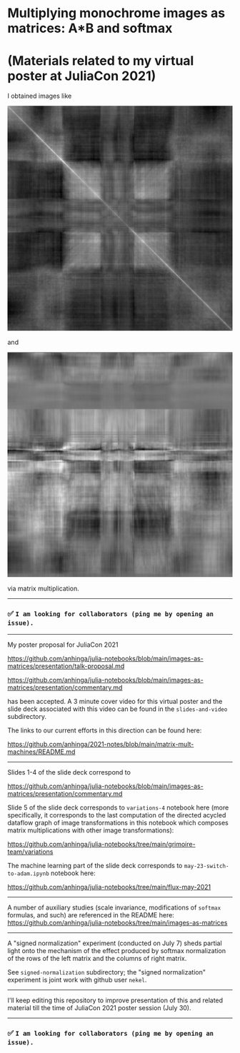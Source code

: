# Multiplying monochrome images as matrices: A*B and softmax

# (Materials related to my virtual poster at JuliaCon 2021)

I obtained images like

![symmetric](symmetric.png)

and

![asymmetric](asymmetric.png)

via matrix multiplication.

---

### ✅ `I am looking for collaborators (ping me by opening an issue).`

---

My poster proposal for JuliaCon 2021

https://github.com/anhinga/julia-notebooks/blob/main/images-as-matrices/presentation/talk-proposal.md

https://github.com/anhinga/julia-notebooks/blob/main/images-as-matrices/presentation/commentary.md

has been accepted. A 3 minute cover video for this virtual poster and the slide deck associated with this video can be found in the `slides-and-video` subdirectory.

The links to our current efforts in this direction can be found here:

https://github.com/anhinga/2021-notes/blob/main/matrix-mult-machines/README.md

---

Slides 1-4 of the slide deck correspond to

https://github.com/anhinga/julia-notebooks/blob/main/images-as-matrices/presentation/commentary.md

Slide 5 of the slide deck corresponds to `variations-4` notebook here (more specifically,
it corresponds to the last computation of the directed acycled dataflow graph of
image transformations in this notebook which composes
matrix multiplications with other image transformations):

https://github.com/anhinga/julia-notebooks/tree/main/grimoire-team/variations

The machine learning part of the slide deck corresponds to `may-23-switch-to-adam.ipynb` notebook here:

https://github.com/anhinga/julia-notebooks/tree/main/flux-may-2021

---

A number of auxiliary studies (scale invariance, modifications of `softmax` formulas, and such) are
referenced in the README here: https://github.com/anhinga/julia-notebooks/tree/main/images-as-matrices

---

A "signed normalization" experiment (conducted on July 7) sheds partial light onto the mechanism of
the effect produced by softmax normalization of the rows of the left matrix and the columns of right matrix.

See `signed-normalization` subdirectory; the "signed normalization" experiment is joint work with github user `nekel`.

---

I'll keep editing this repository to improve presentation
of this and related material till the time of JuliaCon 2021 poster session (July 30).

---

### ✅ `I am looking for collaborators (ping me by opening an issue).`
